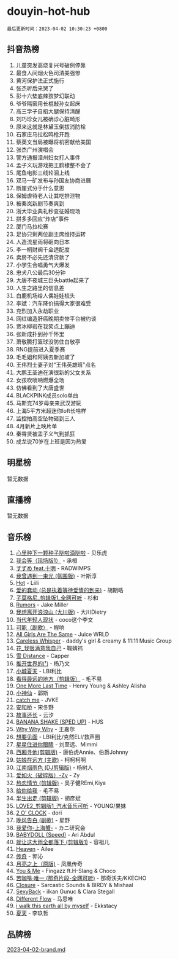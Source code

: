 # douyin-hot-hub

`最后更新时间：2023-04-02 10:30:23 +0800`

## 抖音热榜

1. 儿童突发高烧复兴号破例停靠
1. 最食人间烟火色司清美强惨
1. 黄河保护法正式施行
1. 张杰听后来哭了
1. 彭十六垫底辣孩梦幻联动
1. 爷爷隔窗用长棍敲孙女起床
1. 高三学子自掐大腿保持清醒
1. 刘巧珍女儿被确诊心脏畸形
1. 原来这就是林黛玉倒拔消防栓
1. 石家庄马拉松鸣枪开跑
1. 蔡英文当局被曝将机密献给美国
1. 张杰广州演唱会
1. 警方通报漳州妇女打人事件
1. 孟子义玩游戏把王鹤棣整不会了
1. 尾鱼电影三线轮洄上线
1. 双马一矿发布与孙国友协商进展
1. 断崖式分手什么意思
1. 保姆虐待老人让其吃排泄物
1. 被秦岚新剧节奏爽到
1. 浙大毕业典礼秒变征婚现场
1. 拼多多回应“炸店”事件
1. 厦门马拉松赛
1. 足协只剩两位副主席维持运转
1. 人造流星雨将砸向日本
1. 李一桐财阀千金适配度
1. 卖房不必先还清贷款了
1. 小学生合唱勇气大爆发
1. 忠犬八公最后30分钟
1. 大唐不夜城三巨头battle起来了
1. 人生之路里的信息差
1. 白鹿机场给人偶娃娃梳头
1. 李斌：汽车降价搞得大家很难受
1. 克烈加入永劫职业
1. 网红编造肝癌晚期卖惨平台被约谈
1. 贾冰柳岩在我笑点上蹦迪
1. 张新成扑到孙千怀里
1. 萧敬腾打篮球没防住白敬亭
1. RNG提前进入夏季赛
1. 毛毛姐和阿姨去新加坡了
1. 王伟烈士妻子对“王伟英雄班”点名
1. 大鹏王圣迪在演很新的父女关系
1. 女孩吹唢呐燃爆全场
1. 仿佛看到了大唐盛世
1. BLACKPINK成员solo单曲
1. 马斯克74岁母亲来武汉游玩
1. 上海5平方米超迷你loft长啥样
1. 监控拍高空坠物砸到三人
1. 4月新片上映片单
1. 秦霄贤被孟子义气到抓狂
1. 成龙说70岁在上班是因为热爱

## 明星榜

暂无数据

## 直播榜

暂无数据

## 音乐榜

1. [心里种下一颗种子哒啦滴哒啦]() - 贝乐虎
1. [我会等（现场版1）]() - 承桓
1. [すずめ feat.十明]() - RADWIMPS
1. [我曾遇到一束光 (氛围版)]() - 叶斯淳
1. [Hot](https://sf6-cdn-tos.douyinstatic.com/obj/tos-cn-ve-2774/a63be641febf4335a8996c8a877dee1c) - Liili
1. [爱的蠢动 (总是执着等待爱情的到来)](https://sf3-cdn-tos.douyinstatic.com/obj/tos-cn-ve-2774/osB9AW8xohlGrsNUX9GNAfK4bzdzSxIPVq7gIw) - 胡期皓
1. [子莫格尼_剪辑版1_全网可听](https://sf3-cdn-tos.douyinstatic.com/obj/tos-cn-ve-2774/okgjBiZZDqmeFfACngDQ48okZJ9knBMDtbwo8Q) - 杉和
1. [Rumors](https://sf6-cdn-tos.douyinstatic.com/obj/tos-cn-ve-2774/o81jReDoQBgklaFbYp8Qo44ZAUKfktC4nBFZTy) - Jake Miller
1. [我想离开浪浪山 (大川版)]() - 大川Dietry
1. [当代年轻人现状]() - coco这个李文
1. [可能（副歌）](https://sf6-cdn-tos.douyinstatic.com/obj/tos-cn-ve-2774/cde1731888894259b333569393c2fb51) - 程响
1. [All Girls Are The Same]() - Juice WRLD
1. [Careless Whisper](https://sf3-cdn-tos.douyinstatic.com/obj/tos-cn-ve-2774/21704ef7a1204caeaad8d60c78671a06) - daddy's girl & creamy & 11:11 Music Group
1. [花_我很满意我自己](https://sf3-cdn-tos.douyinstatic.com/obj/tos-cn-ve-2774/o4zXRD9QFb0odJPH21g8DzRfQCsbZd9fOAnXaf) - 鞠婧祎
1. [雪 Distance](https://sf6-cdn-tos.douyinstatic.com/obj/tos-cn-ve-2774/oEC6ofzrsWAXLUBquIhIKiABUGbwVL0QByNUyw) - Capper
1. [推开世界的门]() - 杨乃文
1. [小城夏天]() - LBI利比
1. [看得最远的地方（剪辑版）](https://sf3-cdn-tos.douyinstatic.com/obj/tos-cn-ve-2774/7e3cdc91401846d0a5a08ac34c7105ad) - 毛不易
1. [One More Last Time](https://sf3-cdn-tos.douyinstatic.com/obj/tos-cn-ve-2774/oAzTlo0LUAdCAIhjktsKWcLAEUKmZwGcOoB1fy) - Henry Young & Ashley Alisha
1. [小神仙]() - 郭斯
1. [catch me]() - JVKE
1. [安和桥]() - 宋冬野
1. [故事还长]() - 云汐
1. [BANANA SHAKE (SPED UP)](https://sf3-cdn-tos.douyinstatic.com/obj/tos-cn-ve-2774/oIBd1j8BIJJhtEfZb6UOHOCQAhgtpYA3EPeILz) - HUS
1. [Why Why Why]() - 王嘉尔
1. [想要见面]() - LBI利比/克然ELI/救声圈
1. [星星住进你眼睛]() - 刘至远、Mimmi
1. [西厢寻他(剪辑版)](https://sf6-cdn-tos.douyinstatic.com/obj/tos-cn-ve-2774/oUsAVfAQKlRNxEv5qxvIB8o5qmIWUcXbzJKJhw) - 唐伯虎Annie、伯爵Johnny
1. [姑娘在远方 (主歌)]() - 柯柯柯啊
1. [江南烟雨色 (DJ剪辑版)](https://sf3-cdn-tos.douyinstatic.com/obj/tos-cn-ve-2774/ocle8PKQeJ58Dcq2aAnTAgIqwAz6EFs4HoNCKe) - 杨树人
1. [爱如火（破碎版）-Zy](https://sf3-cdn-tos.douyinstatic.com/obj/tos-cn-ve-2774/oEvtIoMp7zBvFT8ic4fLAsxIrWDwAAp9UBNvvh) - Zy
1. [热恋情节 (剪辑版)]() - 吴子健REmi,Kiya
1. [给你给我]() - 毛不易
1. [半生出走 (剪辑版)]() - 胡彦斌
1. [LOVE2_剪辑版1_汽水音乐可听]() - YOUNG/果妹
1. [2 O' CLOCK](https://sf3-cdn-tos.douyinstatic.com/obj/tos-cn-ve-2774/3565890a419c4ad8aa3481fc03437bcf) - dori
1. [晚风告白 (副歌)]() - 星野
1. [我愛你-上海蟹-](https://sf6-cdn-tos.douyinstatic.com/obj/tos-cn-ve-2774/7cc6d91d8fb54e6194eabea288d60d9f) - カニ研究会
1. [BABYDOLL (Speed)](https://sf3-cdn-tos.douyinstatic.com/obj/tos-cn-ve-2774/f86004ee955c490ab8477e6ba7ca5859) - Ari Abdul
1. [就让这大雨全都落下 (剪辑版1)]() - 容祖儿
1. [Heaven](https://sf3-cdn-tos.douyinstatic.com/obj/tos-cn-ve-2774/oYeNfUaiKKP4umZfAh40h7AP623iAXfHG1F2HQ) - Ailee
1. [传奇]() - 郭沁
1. [月亮之上（原版)]() - 凤凰传奇
1. [You & Me]() - Fingazz ft.H-Slang & Choco
1. [苦咖啡·唯一 (那奇片段-全网可听)]() - 那奇沃夫/KKECHO
1. [Closure](https://sf6-cdn-tos.douyinstatic.com/obj/tos-cn-ve-2774/84f7422b29f94b78a5f3b0386275db35) - Sarcastic Sounds & BIRDY & Mishaal
1. [SexyBack](https://sf6-cdn-tos.douyinstatic.com/obj/tos-cn-ve-2774/198758899dd54359be21c9bf47326c90) - ilkan Gunuc & Clara Stegall
1. [Different Flow]() - 马思唯
1. [i walk this earth all by myself](https://sf6-cdn-tos.douyinstatic.com/obj/tos-cn-ve-2774/c751e38547b548b389ff6e1b9203b1de) - Ekkstacy
1. [夏天]() - 李玖哲

## 品牌榜

[2023-04-02-brand.md](2023-04-02-brand.md)
